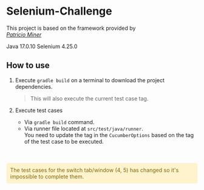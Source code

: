 # Selenium-Challenge

This project is based on the framework provided by  
[_Patricio Miner_](["https://www.freerangetesters.com/"])

Java 17.0.10
Selenium 4.25.0

## How to use

1. Execute `gradle build` on a terminal to download the project dependencies.
    > This will also execute the current test case tag.

2. Execute test cases
    * Via `gradle build` command.
    * Via runner file located at `src/test/java/runner`.
      <br> You need to update the tag in the `CucumberOptions` based on the tag of the test case to be executed.

<br>
<br>

<div style="color:#856404; background-color: #fff3cd; padding: 10px; border-radius: 5px;">
    The test cases for the switch tab/window (4, 5) has changed so it's impossible to complete them.
</div>

